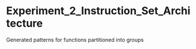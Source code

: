 # Experiment_2_Instruction_Set_Architecture
Generated patterns for functions partitioned into groups
